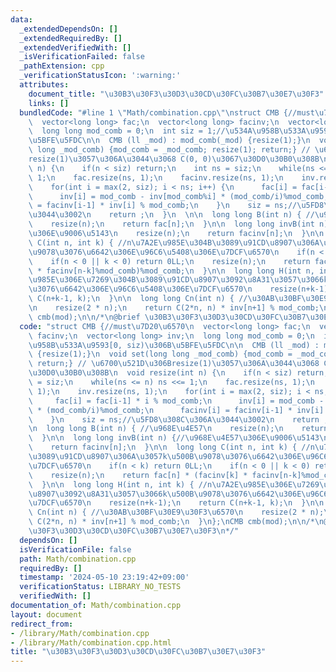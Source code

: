 ```yaml
---
data:
  _extendedDependsOn: []
  _extendedRequiredBy: []
  _extendedVerifiedWith: []
  _isVerificationFailed: false
  _pathExtension: cpp
  _verificationStatusIcon: ':warning:'
  attributes:
    document_title: "\u30B3\u30F3\u30D3\u30CD\u30FC\u30B7\u30E7\u30F3"
    links: []
  bundledCode: "#line 1 \"Math/combination.cpp\"\nstruct CMB {//must\u7D20\u6570\n\
    \  vector<long long> fac;\n  vector<long long> facinv;\n  vector<long long> inv;\n\
    \  long long mod_comb = 0;\n  int siz = 1;//\u534A\u958B\u533A\u9593[0, siz)\u306B\
    \u5BFE\u5FDC\n\n  CMB (ll _mod) : mod_comb(_mod) {resize(1);}\n  void set(long\
    \ long _mod_comb) {mod_comb = _mod_comb; resize(1); return;} // \u6700\u521D\u306B\
    resize(1)\u3057\u306A\u3044\u3068 C(0, 0)\u3067\u30D0\u30B0\u308B\n  void resize(int\
    \ n) {\n    if(n < siz) return;\n    int ns = siz;\n    while(ns <= n) ns <<=\
    \ 1;\n    fac.resize(ns, 1);\n    facinv.resize(ns, 1);\n    inv.resize(ns, 1);\n\
    \    for(int i = max(2, siz); i < ns; i++) {\n      fac[i] = fac[i-1] * i % mod_comb;\n\
    \      inv[i] = mod_comb - inv[mod_comb%i] * (mod_comb/i)%mod_comb;\n      facinv[i]\
    \ = facinv[i-1] * inv[i] % mod_comb;\n    }\n    siz = ns;//\u5FD8\u308C\u306A\
    \u3044\u3002\n    return ;\n  }\n  \n\n  long long B(int n) { //\u968E\u4E57\n\
    \    resize(n);\n    return fac[n];\n  }\n\n  long long invB(int n) {//\u968E\u4E57\
    \u306E\u9006\u5143\n    resize(n);\n    return facinv[n];\n  }\n\n  long long\
    \ C(int n, int k) { //n\u7A2E\u985E\u304B\u3089\u91CD\u8907\u306A\u3057k\u500B\
    \u9078\u3076\u6642\u306E\u96C6\u5408\u306E\u7DCF\u6570\n    if(n < k) return 0LL;\n\
    \    if(n < 0 || k < 0) return 0LL;\n    resize(n);\n    return fac[n] * (facinv[k]\
    \ * facinv[n-k]%mod_comb)%mod_comb;\n  }\n\n  long long H(int n, int k) { //n\u7A2E\
    \u985E\u306E\u7269\u304B\u3089\u91CD\u8907\u3092\u8A31\u3057\u3066k\u500B\u9078\
    \u3076\u6642\u306E\u96C6\u5408\u306E\u7DCF\u6570\n    resize(n+k-1);\n    return\
    \ C(n+k-1, k);\n  }\n\n  long long Cn(int n) { //\u30AB\u30BF\u30E9\u30F3\u6570\
    \n    resize(2 * n);\n    return C(2*n, n) * inv[n+1] % mod_comb;\n  }\n};\nCMB\
    \ cmb(mod);\n\n/*\n@brief \u30B3\u30F3\u30D3\u30CD\u30FC\u30B7\u30E7\u30F3\n*/\n"
  code: "struct CMB {//must\u7D20\u6570\n  vector<long long> fac;\n  vector<long long>\
    \ facinv;\n  vector<long long> inv;\n  long long mod_comb = 0;\n  int siz = 1;//\u534A\
    \u958B\u533A\u9593[0, siz)\u306B\u5BFE\u5FDC\n\n  CMB (ll _mod) : mod_comb(_mod)\
    \ {resize(1);}\n  void set(long long _mod_comb) {mod_comb = _mod_comb; resize(1);\
    \ return;} // \u6700\u521D\u306Bresize(1)\u3057\u306A\u3044\u3068 C(0, 0)\u3067\
    \u30D0\u30B0\u308B\n  void resize(int n) {\n    if(n < siz) return;\n    int ns\
    \ = siz;\n    while(ns <= n) ns <<= 1;\n    fac.resize(ns, 1);\n    facinv.resize(ns,\
    \ 1);\n    inv.resize(ns, 1);\n    for(int i = max(2, siz); i < ns; i++) {\n \
    \     fac[i] = fac[i-1] * i % mod_comb;\n      inv[i] = mod_comb - inv[mod_comb%i]\
    \ * (mod_comb/i)%mod_comb;\n      facinv[i] = facinv[i-1] * inv[i] % mod_comb;\n\
    \    }\n    siz = ns;//\u5FD8\u308C\u306A\u3044\u3002\n    return ;\n  }\n  \n\
    \n  long long B(int n) { //\u968E\u4E57\n    resize(n);\n    return fac[n];\n\
    \  }\n\n  long long invB(int n) {//\u968E\u4E57\u306E\u9006\u5143\n    resize(n);\n\
    \    return facinv[n];\n  }\n\n  long long C(int n, int k) { //n\u7A2E\u985E\u304B\
    \u3089\u91CD\u8907\u306A\u3057k\u500B\u9078\u3076\u6642\u306E\u96C6\u5408\u306E\
    \u7DCF\u6570\n    if(n < k) return 0LL;\n    if(n < 0 || k < 0) return 0LL;\n\
    \    resize(n);\n    return fac[n] * (facinv[k] * facinv[n-k]%mod_comb)%mod_comb;\n\
    \  }\n\n  long long H(int n, int k) { //n\u7A2E\u985E\u306E\u7269\u304B\u3089\u91CD\
    \u8907\u3092\u8A31\u3057\u3066k\u500B\u9078\u3076\u6642\u306E\u96C6\u5408\u306E\
    \u7DCF\u6570\n    resize(n+k-1);\n    return C(n+k-1, k);\n  }\n\n  long long\
    \ Cn(int n) { //\u30AB\u30BF\u30E9\u30F3\u6570\n    resize(2 * n);\n    return\
    \ C(2*n, n) * inv[n+1] % mod_comb;\n  }\n};\nCMB cmb(mod);\n\n/*\n@brief \u30B3\
    \u30F3\u30D3\u30CD\u30FC\u30B7\u30E7\u30F3\n*/"
  dependsOn: []
  isVerificationFile: false
  path: Math/combination.cpp
  requiredBy: []
  timestamp: '2024-05-10 23:19:42+09:00'
  verificationStatus: LIBRARY_NO_TESTS
  verifiedWith: []
documentation_of: Math/combination.cpp
layout: document
redirect_from:
- /library/Math/combination.cpp
- /library/Math/combination.cpp.html
title: "\u30B3\u30F3\u30D3\u30CD\u30FC\u30B7\u30E7\u30F3"
---
```

